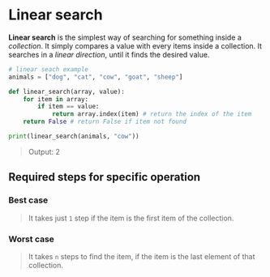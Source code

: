 # Linear search
__Linear search__ is the simplest way of searching for something inside a _collection_. It simply compares a value with every items inside a collection. It searches in a _linear direction_, until it finds the desired value.

[//]: # (add an example)

```python
# linear seach example
animals = ["dog", "cat", "cow", "goat", "sheep"]

def linear_search(array, value):
    for item in array:
        if item == value:
            return array.index(item) # return the index of the item
    return False # return False if item not found

print(linear_search(animals, "cow"))
```
> Output: 2

## Required steps for specific operation

### Best case

> It takes just `1` step if the item is the first item of the collection.

### Worst case

> It takes `n` steps to find the item, if the item is the last element of that collection.